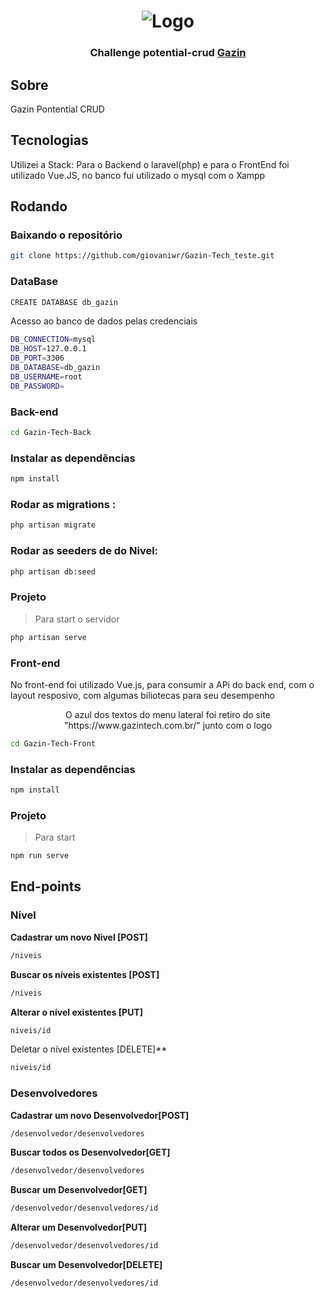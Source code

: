 <h1 align="center">
  <img src="https://www.gazin.com.br/images/svg/new-logo.svg" alt="Logo">
</h1>

<h3 align="center">
  <!-- alterar link para Gazin -->
  Challenge potential-crud <a href="https://www.gazin.com.br/">Gazin</a>
</h3>

## Sobre

Gazin Pontential CRUD

## Tecnologias


Utilizei a Stack: Para o Backend o laravel(php) e para o FrontEnd foi utilizado Vue.JS, no banco fui utilizado o mysql com o Xampp
## Rodando

### **Baixando o repositório**

```bash
git clone https://github.com/giovaniwr/Gazin-Tech_teste.git 
```

### **DataBase**

```bash
CREATE DATABASE db_gazin
```

Acesso ao banco de dados pelas credenciais

```bash
DB_CONNECTION=mysql
DB_HOST=127.0.0.1
DB_PORT=3306
DB_DATABASE=db_gazin
DB_USERNAME=root
DB_PASSWORD=
```

### **Back-end**

```bash
cd Gazin-Tech-Back 
```

### Instalar as dependências 

```bash
npm install
```

### Rodar as migrations :

```bash
php artisan migrate
```

### Rodar as seeders de do Nivel:
```bash
php artisan db:seed   
```

### Projeto
> Para start o servidor

```bash
php artisan serve
```

### **Front-end**

No front-end foi utilizado Vue.js, para consumir a APi do back end, com o layout resposivo, com algumas biliotecas para seu desempenho

<p align="center">
  O azul dos textos do menu lateral foi retiro do site "https://www.gazintech.com.br/" junto com o logo
</p>


```bash
cd Gazin-Tech-Front 
```
### Instalar as dependências 

```bash
npm install
```

### Projeto
> Para start 

```bash
npm run serve
```

## End-points 

### **Nível**

**Cadastrar um novo Nivel [POST]**

```bash
/niveis
```

**Buscar os níveis existentes  [POST]**
```bash
/niveis
```

**Alterar o nível existentes  [PUT]**
```bash
niveis/id
```

Deletar o nível existentes  [DELETE]**
```bash
niveis/id
```

### **Desenvolvedores**

**Cadastrar um novo Desenvolvedor[POST]**
```bash
/desenvolvedor/desenvolvedores
```

**Buscar todos os Desenvolvedor[GET]**
```bash
/desenvolvedor/desenvolvedores
```

**Buscar um Desenvolvedor[GET]**
```bash
/desenvolvedor/desenvolvedores/id
```

**Alterar um Desenvolvedor[PUT]**
```bash
/desenvolvedor/desenvolvedores/id
```

**Buscar um Desenvolvedor[DELETE]**
```bash
/desenvolvedor/desenvolvedores/id
```



